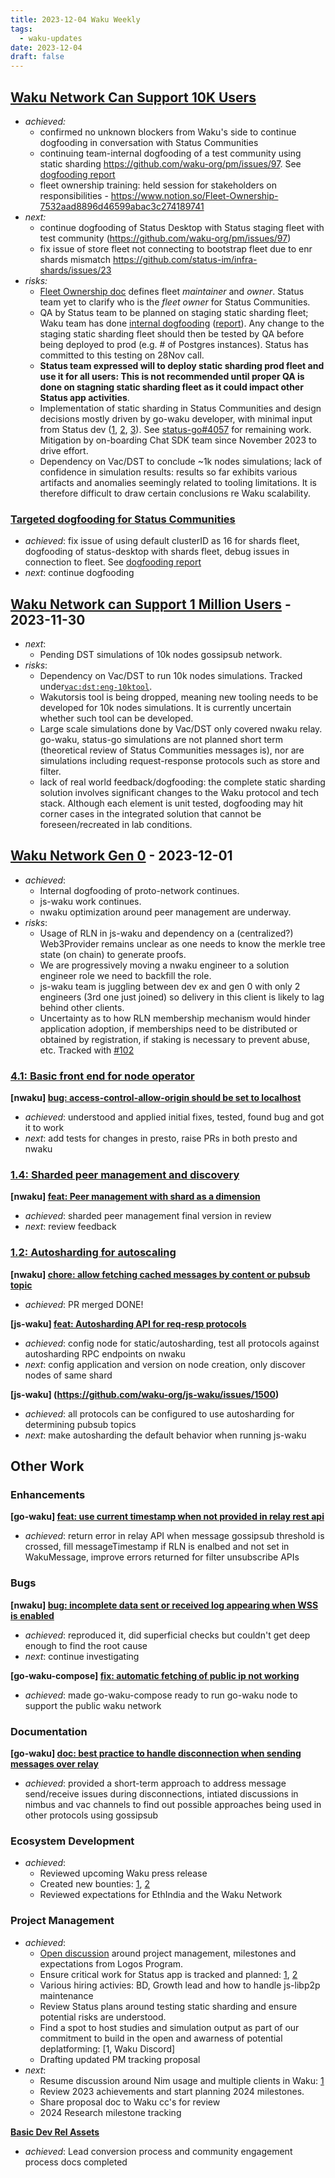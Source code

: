 ```yaml
---
title: 2023-12-04 Waku Weekly
tags:
  - waku-updates
date: 2023-12-04
draft: false
---
```

## [Waku Network Can Support 10K Users](https://github.com/waku-org/pm/issues/12)

- _achieved:_
	- confirmed no unknown blockers from Waku's side to continue dogfooding in conversation with Status Communities
	- continuing team-internal dogfooding of a test community using static sharding https://github.com/waku-org/pm/issues/97. See [dogfooding report](https://github.com/waku-org/pm/issues/97#issuecomment-1829050821)
	- fleet ownership training: held session for stakeholders on responsibilities - https://www.notion.so/Fleet-Ownership-7532aad8896d46599abac3c274189741
- _next:_
	- continue dogfooding of Status Desktop with Status staging fleet with test community (https://github.com/waku-org/pm/issues/97)
	- fix issue of store fleet not connecting to bootstrap fleet due to enr shards mismatch https://github.com/status-im/infra-shards/issues/23
- _risks:_
	- [Fleet Ownership doc](https://www.notion.so/Fleet-Ownership-7532aad8896d46599abac3c274189741) defines fleet _maintainer_ and _owner_. Status team yet to clarify who is the _fleet owner_ for Status Communities.
	- QA by Status team to be planned on staging static sharding fleet; Waku team has done [internal dogfooding](https://github.com/waku-org/pm/issues/97) ([report](https://github.com/waku-org/pm/issues/97#issuecomment-1829050821)). Any change to the staging static sharding fleet should then be tested by QA before being deployed to prod (e.g. # of Postgres instances). Status has committed to this testing on 28Nov call.
	- **Status team expressed will to deploy static sharding prod fleet and use it for all users: This is not recommended until proper QA is done on stagning static sharding fleet as it could impact other Status app activities**.
	- Implementation of static sharding in Status Communities and design decisions mostly driven by go-waku developer, with minimal input from Status dev ([1](https://github.com/status-im/status-go/pull/4161), [2](https://github.com/status-im/status-go/pull/4094), [3](https://github.com/status-im/status-go/pull/4093)). See [status-go#4057](https://github.com/status-im/status-go/issues/4057) for remaining work. Mitigation by on-boarding Chat SDK team since November 2023 to drive effort.
	- Dependency on Vac/DST to conclude ~1k nodes simulations; lack of confidence in simulation results: results so far exhibits various artifacts and anomalies seemingly related to tooling limitations. It is therefore difficult to draw certain conclusions re Waku scalability.

### [Targeted dogfooding for Status Communities](https://github.com/waku-org/pm/issues/97)

- _achieved_: fix issue of using default clusterID as 16 for shards fleet, dogfooding of status-desktop with shards fleet, debug issues in connection to fleet. See [dogfooding report](https://github.com/waku-org/pm/issues/97#issuecomment-1829050821)
- _next_: continue dogfooding

## [Waku Network can Support 1 Million Users](https://github.com/waku-org/pm/issues/83) - 2023-11-30

- _next_:
	- Pending DST simulations of 10k nodes gossipsub network.
- _risks_:
	- Dependency on Vac/DST to run 10k nodes simulations. Tracked under[`vac:dst:eng-10ktool`](https://roadmap.logos.co/tags/vac-updates).
	- Wakutorsis tool is being dropped, meaning new tooling needs to be developed for 10k nodes simulations. It is currently uncertain whether such tool can be developed.
	- Large scale simulations done by Vac/DST only covered nwaku relay. go-waku, status-go simulations are not planned short term (theoretical review of Status Communities messages is), nor are simulations including request-response protocols such as store and filter.
	- lack of real world feedback/dogfooding: the complete static sharding solution involves significant changes to the Waku protocol and tech stack. Although each element is unit tested, dogfooding may hit corner cases in the integrated solution that cannot be foreseen/recreated in lab conditions.

## [Waku Network Gen 0](https://github.com/waku-org/pm/issues/50) - 2023-12-01

- _achieved_:
	- Internal dogfooding of proto-network continues.
	- js-waku work continues.
	- nwaku optimization around peer management are underway.
- _risks_:
	- Usage of RLN in js-waku and dependency on a (centralized?) Web3Provider remains unclear as one needs to know the merkle tree state (on chain) to generate proofs.
	- We are progressively moving a nwaku engineer to a solution engineer role we need to backfill the role.
	- js-waku team is juggling between dev ex and gen 0 with only 2 engineers (3rd one just joined) so delivery in this client is likely to lag behind other clients.
	- Uncertainty as to how RLN membership mechanism would hinder application adoption, if memberships need to be distributed or obtained by registration, if staking is necessary to prevent abuse, etc. Tracked with [#102](https://github.com/waku-org/pm/issues/102)

### [4.1: Basic front end for node operator](https://github.com/waku-org/pm/issues/100)

**[nwaku] [bug: access-control-allow-origin should be set to localhost](https://github.com/waku-org/nwaku/issues/2223)**

- _achieved_: understood and applied initial fixes, tested, found bug and got it to work
- _next_: add tests for changes in presto, raise PRs in both presto and nwaku

### [1.4: Sharded peer management and discovery](https://github.com/waku-org/pm/issues/67)

**[nwaku] [feat: Peer management with shard as a dimension](https://github.com/waku-org/nwaku/issues/1940)**

- _achieved_: sharded peer management final version in review
- _next_: review feedback

### [1.2: Autosharding for autoscaling](https://github.com/waku-org/pm/issues/65)

**[nwaku] [chore: allow fetching cached messages by content or pubsub topic](https://github.com/waku-org/nwaku/issues/2201)**

- _achieved_: PR merged DONE!

**[js-waku] [feat: Autosharding API for req-resp protocols](https://github.com/waku-org/js-waku/issues/1500)**

- _achieved_: config node for static/autosharding, test all protocols against autosharding RPC endpoints on nwaku
- _next_: config application and version on node creation, only discover nodes of same shard

**[js-waku] (https://github.com/waku-org/js-waku/issues/1500)**

- _achieved_: all protocols can be configured to use autosharding for determining pubsub topics
- _next_: make autosharding the default behavior when running js-waku
## Other Work

### Enhancements

**[go-waku] [feat: use current timestamp when not provided in relay rest api](https://github.com/waku-org/go-waku/issues/926)**

- _achieved_: return error in relay API when message gossipsub threshold is crossed, fill messageTimestamp if RLN is enalbed and not set in WakuMessage, improve errors returned for filter unsubscribe APIs

### Bugs

**[nwaku] [bug: incomplete data sent or received log appearing when WSS is enabled](https://github.com/waku-org/nwaku/issues/2245)**

- _achieved_: reproduced it, did superficial checks but couldn't get deep enough to find the root cause
- _next_: continue investigating

 **[go-waku-compose] [fix: automatic fetching of public ip not working](https://github.com/waku-org/go-waku-compose/issues/3)**

- _achieved_: made go-waku-compose ready to run go-waku node to support the public waku network

### Documentation

**[go-waku] [doc: best practice to handle disconnection when sending messages over relay](https://github.com/waku-org/go-waku/issues/921)**

- _achieved_: provided a short-term approach to address message send/receive issues during disconnections, intiated discussions in nimbus and vac channels to find out possible approaches being used in other protocols using gossipsub

### Ecosystem Development

- _achieved_:
	- Reviewed upcoming Waku press release
	- Created new bounties: [1](https://github.com/waku-org/bounties/issues/17), [2](https://github.com/waku-org/bounties/issues/18)
	- Reviewed expectations for EthIndia and the Waku Network

### Project Management

- _achieved_:
	- [Open discussion](https://forum.vac.dev/t/reviewing-milestone-planning/238/4) around project management, milestones and expectations from Logos Program.
	- Ensure critical work for Status app is tracked and planned: [1](https://github.com/status-im/status-go/issues/4366), [2](https://github.com/waku-org/go-waku/issues/921)
	- Various hiring activies: BD, Growth lead and how to handle js-libp2p maintenance
	- Review Status plans around testing static sharding and ensure potential risks are understood.
	- Find a spot to host studies and simulation output as part of our commitment to build in the open and awarness of potential deplatforming: [1, Waku Discord]
	- Drafting updated PM tracking proposal
- _next_:
	- Resume discussion around Nim usage and multiple clients in Waku: [1](https://forum.vac.dev/t/the-cost-of-multiple-waku-implementations/228/7)
	- Review 2023 achievements and start planning 2024 milestones.
	- Share proposal doc to Waku cc's for review
	- 2024 Research milestone tracking

**[Basic Dev Rel Assets](https://github.com/waku-org/pm/issues/32)**

- _achieved_: Lead conversion process and community engagement process docs completed